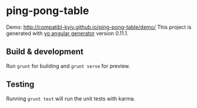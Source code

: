 # ping-pong-table


Demo: http://compatibl-kyiv.github.io/ping-pong-table/demo/
This project is generated with [yo angular generator](https://github.com/yeoman/generator-angular)
version 0.11.1.

## Build & development

Run `grunt` for building and `grunt serve` for preview.

## Testing

Running `grunt test` will run the unit tests with karma.
